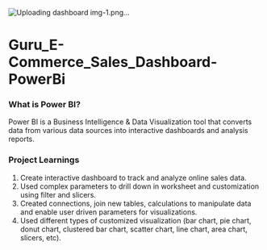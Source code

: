 ![Uploading dashboard img-1.png…]()
# Guru_E-Commerce_Sales_Dashboard-PowerBi
### What is Power BI?
Power BI is a Business Intelligence & Data Visualization tool that converts data from various data sources into interactive dashboards and analysis reports.

### Project Learnings
1) Create interactive dashboard to track and analyze online sales data.
2) Used complex parameters to drill down in worksheet and customization using filter and slicers.
3) Created connections, join new tables, calculations to manipulate data and enable user driven parameters for visualizations.
4) Used different types of customized visualization (bar chart, pie chart, donut chart, clustered bar chart, scatter chart, line chart, area chart, slicers, etc).
